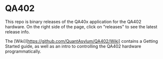# QA402
This repo is binary releases of the QA40x application for the QA402 hardware. On the right side of the page, click on "releases" to see the latest release info.

The [Wiki](https://github.com/QuantAsylum/QA402/Wiki] contains a Getting Started guide, as well as an intro to controlling the QA402 hardware programmatically.

